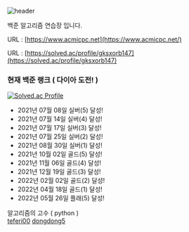 ![header](https://capsule-render.vercel.app/api?type=Waving&color=FEFEFE&height=200&text=Algorithm%20challenge&fontAlignY=35&fontSize=60)


백준 알고리즘 연습장 입니다.

URL : [https://www.acmicpc.net](https://www.acmicpc.net/)

URL : [https://solved.ac/profile/gksxorb147](https://solved.ac/profile/gksxorb147)

### 현재 백준 랭크 ( 다이아 도전! )
[![Solved.ac Profile](http://mazassumnida.wtf/api/v2/generate_badge?boj=gksxorb147)](https://solved.ac/gksxorb147/)

- 2021년 07월 08일 실버(5) 달성!
- 2021년 07월 14일 실버(4) 달성!
- 2021년 07월 17일 실버(3) 달성!
- 2021년 07월 25일 실버(2) 달성!
- 2021년 08월 30일 실버(1) 달성!
- 2021년 10월 02일 골드(5) 달성!
- 2021년 11월 06일 골드(4) 달성!
- 2021년 12월 19일 골드(3) 달성!
- 2022년 02월 02일 골드(2) 달성!
- 2022년 04월 18일 골드(1) 달성!
- 2022년 05월 26일 플래(5) 달성!

알고리즘의 고수 ( python )<br>
[teferi00](https://www.acmicpc.net/user/teferi00)
[dongdong5](https://www.acmicpc.net/user/dongdong5)
